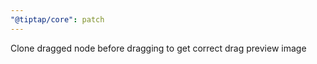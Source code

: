 ```yaml
---
"@tiptap/core": patch
---
```


Clone dragged node before dragging to get correct drag preview image
